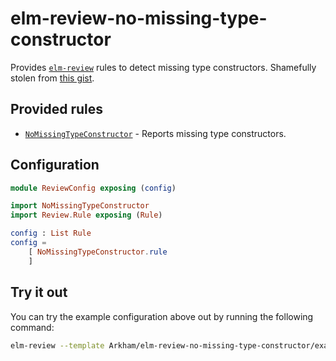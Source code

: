 # elm-review-no-missing-type-constructor

Provides [`elm-review`](https://package.elm-lang.org/packages/jfmengels/elm-review/latest/) rules to detect missing type constructors. Shamefully stolen from [this gist](https://gist.github.com/jfmengels/e1fd40af3d0e7bde707c0241bf46920f).

## Provided rules

- [`NoMissingTypeConstructor`](https://package.elm-lang.org/packages/Arkham/elm-review-no-missing-type-constructor/1.0.3/NoMissingTypeConstructor) - Reports missing type constructors.

## Configuration

```elm
module ReviewConfig exposing (config)

import NoMissingTypeConstructor
import Review.Rule exposing (Rule)

config : List Rule
config =
    [ NoMissingTypeConstructor.rule
    ]
```

## Try it out

You can try the example configuration above out by running the following command:

```bash
elm-review --template Arkham/elm-review-no-missing-type-constructor/example
```
